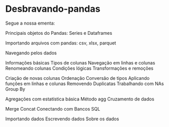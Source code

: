 # Desbravando-pandas
Segue a nossa ementa:

Principais objetos do Pandas: Series e Dataframes

Importando arquivos com pandas: csv, xlsx, parquet

Navegando pelos dados

Informações básicas Tipos de colunas
Navegação em linhas e colunas
Renomeando colunas
Condições lógicas
Transformações e remoções

Criação de novas colunas
Ordenação
Conversão de tipos
Aplicando funções em linhas e colunas
Removendo Duplicatas
Trabalhando com NAs
Group By

Agregações com estatística básica
Método agg
Cruzamento de dados

Merge
Concat
Conectando com Bancos SQL

Importando dados
Escrevendo dados
Sobre os dados
